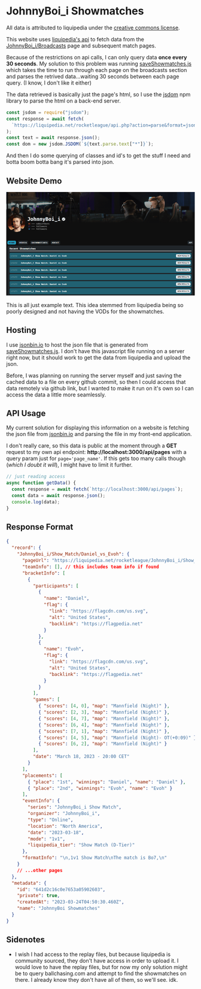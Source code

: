 # JohnnyBoi_i Showmatches

All data is attributed to liquipedia under the [creative commons license](https://liquipedia.net/commons/Liquipedia:Copyrights).

This website uses [liquipedia's api](https://liquipedia.net/rocketleague/api.php) to fetch data from the [JohnnyBoi_i/Broadcasts](https://liquipedia.net/rocketleague/JohnnyBoi_i/Broadcasts) page and subsequent match pages.

Because of the restrictions on api calls, I can only query data **once every 30 seconds**. My solution to this problem was running [saveShowmatches.js](saveShowmatches.js) which takes the time to run through each page on the broadcasts section and parses the retrived data...waiting 30 seconds between each page query. (I know, I don't like it either)

The data retrieved is basically just the page's html, so I use the [jsdom](https://www.npmjs.com/package/jsdom) npm library to parse the html on a back-end server.

```js
const jsdom = require("jsdom");
const response = await fetch(
  `https://liquipedia.net/rocketleague/api.php?action=parse&format=json&prop=text&page=JohnnyBoi_i/Broadcasts`
);
const text = await response.json();
const dom = new jsdom.JSDOM(`${text.parse.text["*"]}`);
```

And then I do some querying of classes and id's to get the stuff I need and botta boom botta bang it's parsed into json.

## Website Demo

![demo of website](./media/websiteDemo.gif)

This is all just example text. This idea stemmed from liquipedia being so poorly designed and not having the VODs for the showmatches.

## Hosting

I use [jsonbin.io](https://jsonbin.io/) to host the json file that is generated from [saveShowmatches.js](saveShowmatches.js). I don't have this javascript file running on a server right now, but it should work to get the data from liquipedia and upload the json.

Before, I was planning on running the server myself and just saving the cached data to a file on every github commit, so then I could access that data remotely via github link, but I wanted to make it run on it's own so I can access the data a little more seamlessly.

## API Usage

My current solution for displaying this information on a website is fetching the json file from [jsonbin.io](https://jsonbin.io/) and parsing the file in my front-end application.

I don't really care, so this data is public at the moment through a **GET** request to my own api endpoint: **http://localhost:3000/api/pages** with a query param just for `page='page_name'`. If this gets too many calls though (_which I doubt it will_), I might have to limit it further.

```js
// just reading access
async function getData() {
  const response = await fetch(`http://localhost:3000/api/pages`);
  const data = await response.json();
  console.log(data);
}
```

## Response Format

```json
{
  "record": {
    "JohnnyBoi_i/Show_Match/Daniel_vs_Evoh": {
      "pageUrl": "https://liquipedia.net/rocketleague/JohnnyBoi_i/Show_Match/Daniel_vs_Evoh",
      "teamInfo": [], // this includes team info if found
      "bracketInfo": [
        {
          "participants": [
            {
              "name": "Daniel",
              "flag": {
                "link": "https://flagcdn.com/us.svg",
                "alt": "United States",
                "backlink": "https://flagpedia.net"
              }
            },
            {
              "name": "Evoh",
              "flag": {
                "link": "https://flagcdn.com/us.svg",
                "alt": "United States",
                "backlink": "https://flagpedia.net"
              }
            }
          ],
          "games": [
            { "scores": [4, 0], "map": "Mannfield (Night)" },
            { "scores": [2, 3], "map": "Mannfield (Night)" },
            { "scores": [4, 7], "map": "Mannfield (Night)" },
            { "scores": [6, 4], "map": "Mannfield (Night)" },
            { "scores": [7, 1], "map": "Mannfield (Night)" },
            { "scores": [4, 5], "map": "Mannfield (Night)- OT(+0:09)" },
            { "scores": [6, 2], "map": "Mannfield (Night)" }
          ],
          "date": "March 18, 2023 - 20:00 CET"
        }
      ],
      "placements": [
        { "place": "1st", "winnings": "Daniel", "name": "Daniel" },
        { "place": "2nd", "winnings": "Evoh", "name": "Evoh" }
      ],
      "eventInfo": {
        "series": "JohnnyBoi_i Show Match",
        "organizer": "JohnnyBoi_i",
        "type": "Online",
        "location": "North America",
        "date": "2023-03-18",
        "mode": "1v1",
        "liquipedia_tier": "Show Match (D-Tier)"
      },
      "formatInfo": "\n,1v1 Show Match\nThe match is Bo7,\n"
    }
    // ...other pages
  },
  "metadata": {
    "id": "641d2c16c0e7653a05902603",
    "private": true,
    "createdAt": "2023-03-24T04:50:30.460Z",
    "name": "JohnnyBoi Showmatches"
  }
}
```

## Sidenotes

- I wish I had access to the replay files, but because liquipedia is community sourced, they don't have access in order to upload it. I would love to have the replay files, but for now my only solution might be to query ballchasing.com and attempt to find the showmatches on there. I already know they don't have all of them, so we'll see. idk.
